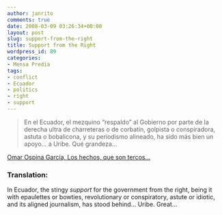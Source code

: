 ```yaml
---
author: janrito
comments: true
date: 2008-03-09 03:26:34+00:00
layout: post
slug: support-from-the-right
title: Support from the Right
wordpress_id: 89
categories:
- Mensa Predia
tags:
- conflict
- Ecuador
- politics
- right
- support
---
```


<blockquote>En el Ecuador, el mezquino “respaldo” al Gobierno por parte de la derecha ultra de charreteras o de corbatín, golpista o conspiradora, astuta o bobalicona, y su periodismo alineado, ha sido más bien un apoyo… a Uribe. Qué grandeza…</blockquote>


[Omar Ospina García, Los hechos, que son tercos…](http://www.hoy.com.ec/NoticiaNue.asp?row_id=290746)


### Translation:


In Ecuador, the stingy _support_ for the government from the right, being it with epaulettes or bowties, revolutionary or conspiratory, astute or idiotic, and its aligned journalism, has stood behind... Uribe. Great...
